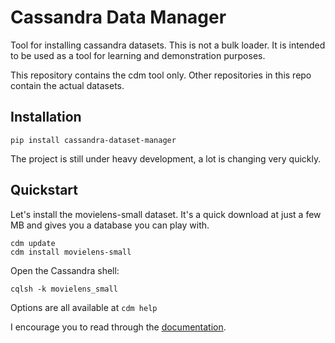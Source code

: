 # Cassandra Data Manager

Tool for installing cassandra datasets.  This is not a bulk loader.  It is intended to be used as a tool for learning and demonstration purposes.

This repository contains the cdm tool only.  Other repositories in this repo contain the actual datasets.

## Installation

`pip install cassandra-dataset-manager`
    
The project is still under heavy development, a lot is changing very quickly.

## Quickstart

Let's install the movielens-small dataset.  It's a quick download at just a few MB and gives you a database you can play with.

    cdm update
    cdm install movielens-small
    
Open the Cassandra shell:
       
    cqlsh -k movielens_small 
    
Options are all available at `cdm help`

I encourage you to read through the [documentation](http://cdm.readthedocs.org/en/latest/).
    
